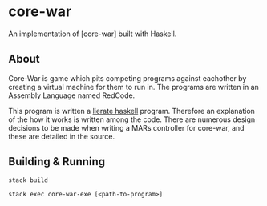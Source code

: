 # core-war
An implementation of [core-war] built with Haskell.

## About

Core-War is game which pits competing programs against eachother by creating a virtual machine for them to run in.
The programs are written in an Assembly Language named RedCode.

This program is written a [lierate haskell]() program. Therefore an explanation of the how it works is written among the code.
There are numerous design decisions to be made when writing a MARs controller for core-war, and these are detailed in the source.

## Building & Running

`stack build`

`stack exec core-war-exe [<path-to-program>]`




